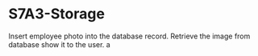 # S7A3-Storage
Insert employee photo into the database record. Retrieve the image from database show it to the user. 
a

